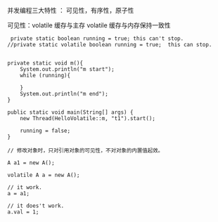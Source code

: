 并发编程三大特性 ： 可见性，有序性，原子性

可见性：volatile  缓存与主存    volatile  缓存与内存保持一致性

     private static boolean running = true; this can't stop.
    //private static volatile boolean running = true;  this can stop.
    
    
    private static void m(){
        System.out.println("m start");
        while (running){

        }
        System.out.println("m end");
    }

    public static void main(String[] args) {
        new Thread(HelloVolatile::m, "t1").start();

        running = false;
    }
    
    // 修改对象时，只对引用对象的可见性，不对对象的内置值起效。
    
    A a1 = new A();
    
    volatile A a = new A();
    
    // it work.
    a = a1;
    
    // it does't work.
    a.val = 1;
    
    
    
    
    
    
